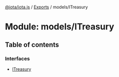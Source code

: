 [@iota/iota.js](../README.md) / [Exports](../modules.md) / models/ITreasury

# Module: models/ITreasury

## Table of contents

### Interfaces

- [ITreasury](../interfaces/models_itreasury.itreasury.md)
